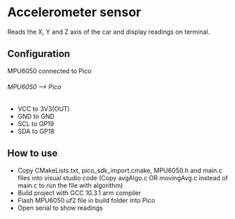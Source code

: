 # Accelerometer sensor

Reads the X, Y and Z axis of the car and display readings on terminal. 

## Configuration
MPU6050 connected to Pico

###### MPU6050 --> Pico
* VCC to 3V3(OUT)
* GND to GND
* SCL to GP19
* SDA to GP18

## How to use
* Copy CMakeLists.txt, pico_sdk_import.cmake, MPU6050.h and main.c files into visual studio code
(Copy avgAlgo.c OR movingAvg.c instead of main.c to run the file with algorithm)
* Build project with GCC 10.3.1 arm compiler
* Flash MPU6050.uf2 file in build folder into Pico
* Open serial to show readings
